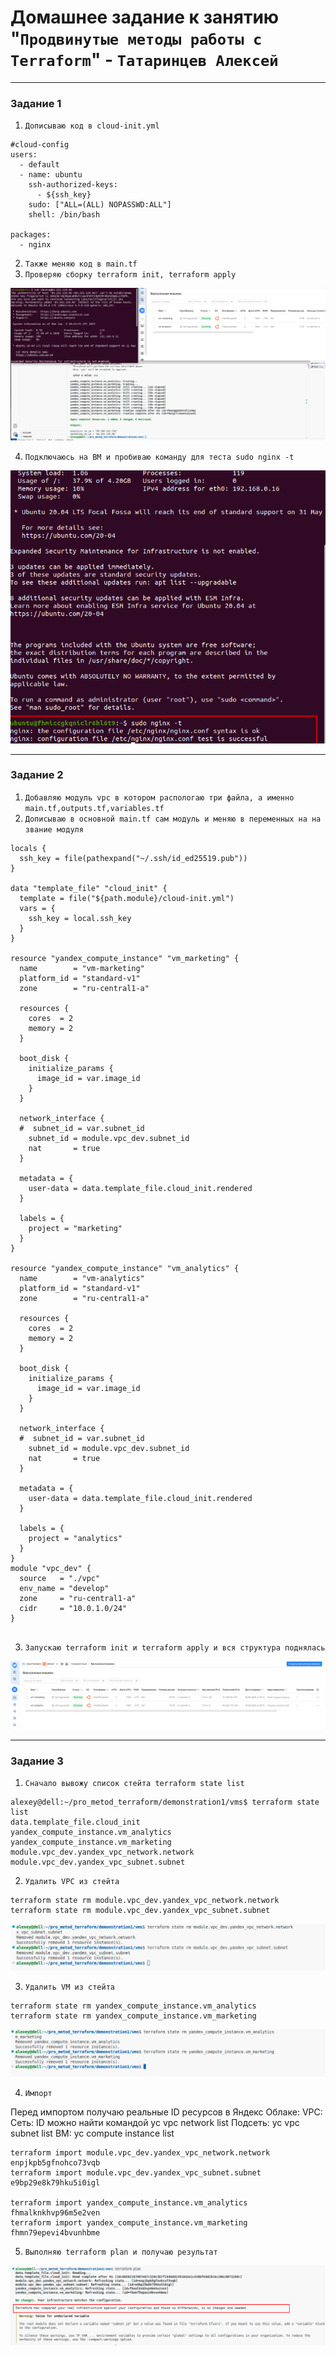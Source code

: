 # Домашнее задание к занятию "`Продвинутые методы работы с Terraform`" - `Татаринцев Алексей`



---

### Задание 1

1. `Дописываю код в cloud-init.yml`
```
#cloud-config
users:
  - default
  - name: ubuntu
    ssh-authorized-keys:
      - ${ssh_key}
    sudo: ["ALL=(ALL) NOPASSWD:ALL"]
    shell: /bin/bash

packages:
  - nginx

```
2. `Также меняю код в main.tf`
3. `Проверяю сборку terraform init, terraform apply`

![1](https://github.com/Foxbeerxxx/pro_metod_terraform/blob/main/img/img1.png)

4. `Подключаюсь на ВМ и пробиваю команду для теста sudo nginx -t `

![2](https://github.com/Foxbeerxxx/pro_metod_terraform/blob/main/img/img2.png)


---

### Задание 2



1. `Добавляю модуль vpc в котором распологаю три файла, а именно main.tf,outputs.tf,variables.tf`
2. `Дописываю в основной main.tf сам модуль и меняю в переменных на на звание модуля `
```
locals {
  ssh_key = file(pathexpand("~/.ssh/id_ed25519.pub"))
}

data "template_file" "cloud_init" {
  template = file("${path.module}/cloud-init.yml")
  vars = {
    ssh_key = local.ssh_key
  }
}

resource "yandex_compute_instance" "vm_marketing" {
  name        = "vm-marketing"
  platform_id = "standard-v1"
  zone        = "ru-central1-a"  

  resources {
    cores  = 2
    memory = 2
  }

  boot_disk {
    initialize_params {
      image_id = var.image_id
    }
  }

  network_interface {
  #  subnet_id = var.subnet_id
    subnet_id = module.vpc_dev.subnet_id
    nat       = true
  }

  metadata = {
    user-data = data.template_file.cloud_init.rendered
  }

  labels = {
    project = "marketing"
  }
}

resource "yandex_compute_instance" "vm_analytics" {
  name        = "vm-analytics"
  platform_id = "standard-v1"
  zone        = "ru-central1-a"

  resources {
    cores  = 2
    memory = 2
  }

  boot_disk {
    initialize_params {
      image_id = var.image_id
    }
  }

  network_interface {
  #  subnet_id = var.subnet_id
    subnet_id = module.vpc_dev.subnet_id
    nat       = true
  }

  metadata = {
    user-data = data.template_file.cloud_init.rendered
  }

  labels = {
    project = "analytics"
  }
}
module "vpc_dev" {
  source   = "./vpc"
  env_name = "develop"
  zone     = "ru-central1-a"
  cidr     = "10.0.1.0/24"
}


```
3. `Запускаю terraform init и terraform apply и вся структура поднялась`

![3](https://github.com/Foxbeerxxx/pro_metod_terraform/blob/main/img/img3.png)



---

### Задание 3


1. `Сначало вывожу список стейта terraform state list `

```
alexey@dell:~/pro_metod_terraform/demonstration1/vms$ terraform state list 
data.template_file.cloud_init
yandex_compute_instance.vm_analytics
yandex_compute_instance.vm_marketing
module.vpc_dev.yandex_vpc_network.network
module.vpc_dev.yandex_vpc_subnet.subnet
```

2. `Удалить VPC из стейта`

```
terraform state rm module.vpc_dev.yandex_vpc_network.network
terraform state rm module.vpc_dev.yandex_vpc_subnet.subnet

```
![4](https://github.com/Foxbeerxxx/pro_metod_terraform/blob/main/img/img4.png)

3. `Удалить VM из стейта`

```
terraform state rm yandex_compute_instance.vm_analytics
terraform state rm yandex_compute_instance.vm_marketing
```
![5](https://github.com/Foxbeerxxx/pro_metod_terraform/blob/main/img/img5.png)

4. `Импорт`

Перед импортом получаю реальные ID ресурсов в Яндекс Облаке:
VPC:
Сеть: ID можно найти командой yc vpc network list
Подсеть: yc vpc subnet list
ВМ:
yc compute instance list

```
terraform import module.vpc_dev.yandex_vpc_network.network enpjkpb5gfnohco73vqb
terraform import module.vpc_dev.yandex_vpc_subnet.subnet e9bp29e8k79hku5i0igl

terraform import yandex_compute_instance.vm_analytics fhmalknkhvp96m5e2ven
terraform import yandex_compute_instance.vm_marketing fhmn79epevi4bvunhbme
```

5. `Выполняю terraform plan и получаю результат`

![6](https://github.com/Foxbeerxxx/pro_metod_terraform/blob/main/img/img6.png)

